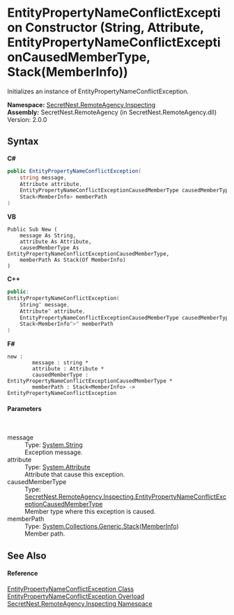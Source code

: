 # EntityPropertyNameConflictException Constructor (String, Attribute, EntityPropertyNameConflictExceptionCausedMemberType, Stack(MemberInfo))
 

Initializes an instance of EntityPropertyNameConflictException.

**Namespace:**&nbsp;<a href="N_SecretNest_RemoteAgency_Inspecting">SecretNest.RemoteAgency.Inspecting</a><br />**Assembly:**&nbsp;SecretNest.RemoteAgency (in SecretNest.RemoteAgency.dll) Version: 2.0.0

## Syntax

**C#**<br />
``` C#
public EntityPropertyNameConflictException(
	string message,
	Attribute attribute,
	EntityPropertyNameConflictExceptionCausedMemberType causedMemberType,
	Stack<MemberInfo> memberPath
)
```

**VB**<br />
``` VB
Public Sub New ( 
	message As String,
	attribute As Attribute,
	causedMemberType As EntityPropertyNameConflictExceptionCausedMemberType,
	memberPath As Stack(Of MemberInfo)
)
```

**C++**<br />
``` C++
public:
EntityPropertyNameConflictException(
	String^ message, 
	Attribute^ attribute, 
	EntityPropertyNameConflictExceptionCausedMemberType causedMemberType, 
	Stack<MemberInfo^>^ memberPath
)
```

**F#**<br />
``` F#
new : 
        message : string * 
        attribute : Attribute * 
        causedMemberType : EntityPropertyNameConflictExceptionCausedMemberType * 
        memberPath : Stack<MemberInfo> -> EntityPropertyNameConflictException
```


#### Parameters
&nbsp;<dl><dt>message</dt><dd>Type: <a href="https://docs.microsoft.com/dotnet/api/system.string" target="_blank">System.String</a><br />Exception message.</dd><dt>attribute</dt><dd>Type: <a href="https://docs.microsoft.com/dotnet/api/system.attribute" target="_blank">System.Attribute</a><br />Attribute that cause this exception.</dd><dt>causedMemberType</dt><dd>Type: <a href="T_SecretNest_RemoteAgency_Inspecting_EntityPropertyNameConflictExceptionCausedMemberType">SecretNest.RemoteAgency.Inspecting.EntityPropertyNameConflictExceptionCausedMemberType</a><br />Member type where this exception is caused.</dd><dt>memberPath</dt><dd>Type: <a href="https://docs.microsoft.com/dotnet/api/system.collections.generic.stack-1" target="_blank">System.Collections.Generic.Stack</a>(<a href="https://docs.microsoft.com/dotnet/api/system.reflection.memberinfo" target="_blank">MemberInfo</a>)<br />Member path.</dd></dl>

## See Also


#### Reference
<a href="T_SecretNest_RemoteAgency_Inspecting_EntityPropertyNameConflictException">EntityPropertyNameConflictException Class</a><br /><a href="Overload_SecretNest_RemoteAgency_Inspecting_EntityPropertyNameConflictException__ctor">EntityPropertyNameConflictException Overload</a><br /><a href="N_SecretNest_RemoteAgency_Inspecting">SecretNest.RemoteAgency.Inspecting Namespace</a><br />
